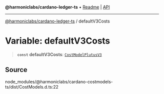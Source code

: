 **@harmoniclabs/cardano-ledger-ts** • [Readme](../README.md) \| [API](../globals.md)

***

[@harmoniclabs/cardano-ledger-ts](../README.md) / defaultV3Costs

# Variable: defaultV3Costs

> **`const`** **defaultV3Costs**: [`CostModelPlutusV3`](../interfaces/CostModelPlutusV3.md)

## Source

node\_modules/@harmoniclabs/cardano-costmodels-ts/dist/CostModels.d.ts:22
